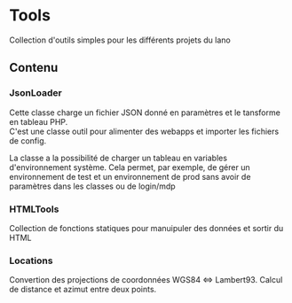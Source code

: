 # Tools

Collection d'outils simples pour les différents projets du lano

## Contenu

### JsonLoader
Cette classe charge un fichier JSON donné en paramètres et le tansforme en tableau PHP.  
C'est une classe outil pour alimenter des webapps et importer les fichiers de config.

La classe a la possibilité de charger un tableau en variables d'environnement système. Cela permet, par exemple, de gérer un environnement de test et un environnement de prod sans avoir de paramètres dans les classes ou de login/mdp

### HTMLTools
Collection de fonctions statiques pour manuipuler des données et sortir du HTML


### Locations
Convertion des projections de coordonnées WGS84 <=> Lambert93. Calcul de distance et azimut entre deux points.



